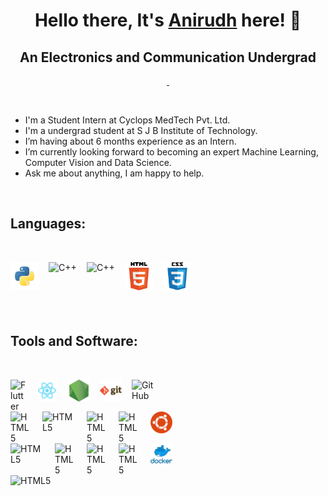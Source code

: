 <p>
  <h1 align="center"><b>Hello there, It's <a href="https://anirudhnbharadwaj.github.io/">Anirudh</a> here! 👋</b></h1>
</p>

<p>
  <h2 align="center"><b>An Electronics and Communication Undergrad</b></h2>
</p>

<p align="center">
<a href="https://www.linkedin.com/in/anirudh-n-bharadwaj-288116214/">
<img alt="" width="50px" src="https://content.linkedin.com/content/dam/me/business/en-us/amp/brand-site/v2/bg/LI-Bug.svg.original.svg" style="max-width:100%">
</a>
<a href="https://github.com/anirudhnbharadwaj"><img src="https://github.githubassets.com/images/modules/logos_page/GitHub-Mark.png" alt="" width="50px" style="max-width:100%" /></a>
</p>

<br>

<!-- <img align="right" height="220px" alt="GIF" src="https://i.pinimg.com/originals/e4/26/70/e426702edf874b181aced1e2fa5c6cde.gif" /> -->
 
- I'm a Student Intern at Cyclops MedTech Pvt. Ltd.
- I'm a undergrad student at S J B Institute of Technology.
- I’m having about 6 months experience as an Intern.
- I’m currently looking forward to becoming an expert Machine Learning, Computer Vision and Data Science.
- Ask me about anything, I am happy to help.

<br>

## Languages:
<br>

<p>
<img style="padding-right:1rem" align="left" alt="Python" width="45px" src="https://raw.githubusercontent.com/github/explore/80688e429a7d4ef2fca1e82350fe8e3517d3494d/topics/python/python.png" />
  
<img style="padding-right:1rem" align="left" alt="C++" width="45px" 
src="https://upload.wikimedia.org/wikipedia/commons/thumb/1/18/ISO_C%2B%2B_Logo.svg/1200px-ISO_C%2B%2B_Logo.svg.png" />

<img style="padding-right:1rem" align="left" alt="C++" width="45px" 
src="https://upload.wikimedia.org/wikipedia/commons/thumb/1/18/C_Programming_Language.svg/256px-C_Programming_Language.svg.png" />
  
<img style="padding-right:1rem" align="left" alt="HTML5" width="45px" src="https://raw.githubusercontent.com/github/explore/80688e429a7d4ef2fca1e82350fe8e3517d3494d/topics/html/html.png" />

<img style="padding-right:1rem"  align="left" alt="CSS3" width="45px" src="https://raw.githubusercontent.com/github/explore/80688e429a7d4ef2fca1e82350fe8e3517d3494d/topics/css/css.png" /> 





  
</p>

<br/>
<br/>
<br/>  
<br/>
<br/>

## Tools and Software:

<br/>

<p>
<img style="padding-right:1rem" align="left" alt="Flutter" width="25px" src="https://cdnlogo.com/logos/f/30/flutter.svg" />

<img style="padding-right:1rem" align="left" alt="React" width="35px" src="https://raw.githubusercontent.com/github/explore/80688e429a7d4ef2fca1e82350fe8e3517d3494d/topics/react/react.png" />

<img style="padding-right:1rem" align="left" alt="Node.js" width="35px" src="https://raw.githubusercontent.com/github/explore/80688e429a7d4ef2fca1e82350fe8e3517d3494d/topics/nodejs/nodejs.png" />

<img style="padding-right:1rem" align="left" alt="Git" width="35px" src="https://raw.githubusercontent.com/github/explore/80688e429a7d4ef2fca1e82350fe8e3517d3494d/topics/git/git.png" />

<img style="padding-right:1rem" align="left" alt="GitHub" width="35px" src="https://github.githubassets.com/images/modules/logos_page/GitHub-Mark.png" />

<br/>
<br/>
<br/>

<img style="padding-right:1rem" align="left" alt="HTML5" width="35px" src="https://avatars.githubusercontent.com/u/11260967?s=200&v=4" />

<img style="padding-right:1rem" align="left" alt="HTML5" width="55px" src="https://download.logo.wine/logo/MySQL/MySQL-Logo.wine.png" />

<img style="padding-right:1rem" align="left" alt="HTML5" width="35px" src="https://upload.wikimedia.org/wikipedia/commons/0/01/Windows_Terminal_Logo_256x256.png" />

<img style="padding-right:1rem" align="left" alt="HTML5" width="35px" src="https://github.com/npm/logos/raw/master/npm%20square/n-large.png" />

<img style="padding-right:1rem" align="left" alt="HTML5" width="35px" src="https://raw.githubusercontent.com/github/explore/80688e429a7d4ef2fca1e82350fe8e3517d3494d/topics/ubuntu/ubuntu.png" />

<br/>
<br/>
<br/>

<img style="padding-right:1rem" align="left" alt="HTML5" width="55px" src="https://1000logos.net/wp-content/uploads/2020/06/Illustrator-Logo.png" />

<img style="padding-right:1rem" align="left" alt="HTML5" width="35px" src="https://upload.wikimedia.org/wikipedia/en/d/dc/DaVinci_Resolve_Logo.png" />

<img style="padding-right:1rem" align="left" alt="HTML5" width="35px" src="https://user-images.githubusercontent.com/674621/71187801-14e60a80-2280-11ea-94c9-e56576f76baf.png" />

<img style="padding-right:1rem" align="left" alt="HTML5" width="35px" src="https://upload.wikimedia.org/wikipedia/commons/thumb/3/35/Tux.svg/1200px-Tux.svg.png" />

<img style="padding-right:1rem" align="left" alt="HTML5" width="35px" src="https://raw.githubusercontent.com/github/explore/80688e429a7d4ef2fca1e82350fe8e3517d3494d/topics/docker/docker.png" />


<!-- <img style="padding-right:1rem" align="left" alt="HTML5" width="45px" src="https://raw.githubusercontent.com/github/explore/80688e429a7d4ef2fca1e82350fe8e3517d3494d/topics/kubernetes/kubernetes.png" /> -->

<!-- <img style="padding-right:1rem" align="left" alt="HTML5" width="45px" src="https://raw.githubusercontent.com/github/explore/80688e429a7d4ef2fca1e82350fe8e3517d3494d/topics/redis/redis.png"/> -->

<!-- <img style="padding-right:1rem" align="left" alt="HTML5" width="45px" src="https://raw.githubusercontent.com/github/explore/80688e429a7d4ef2fca1e82350fe8e3517d3494d/topics/aws/aws.png"/> -->

<br/>
<br/>
<br/>

<img style="padding-right:1rem" align="left" alt="HTML5" width="150px" src="https://webimages.mongodb.com/_com_assets/cms/MongoDB_Logo_FullColorBlack_RGB-4td3yuxzjs.png?auto=format%2Ccompress"/>
</p>
